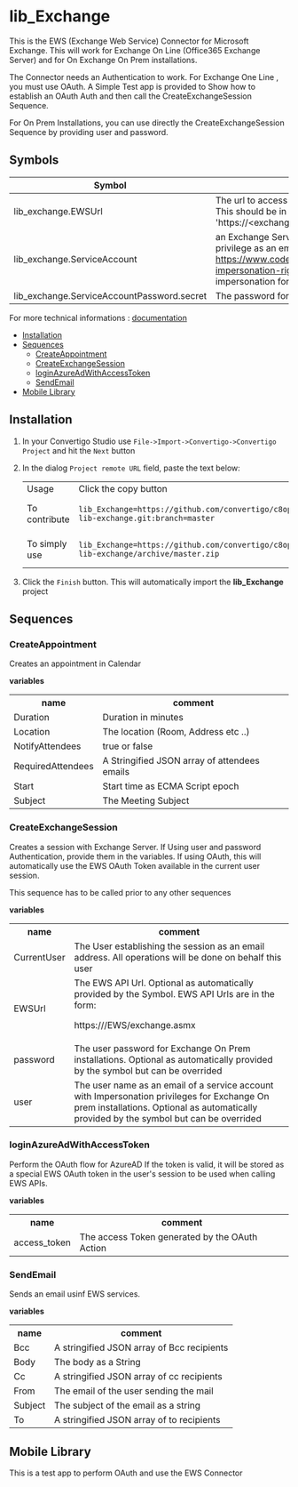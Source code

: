


# lib_Exchange

This is the EWS (Exchange Web Service) Connector for Microsoft Exchange. This will work for Exchange On Line (Office365 Exchange Server) and for On Exchange On Prem installations.

The Connector needs an Authentication to work. For Exchange One Line , you must use OAuth. A Simple Test app is provided to Show how to establish an OAuth Auth and then call the CreateExchangeSession Sequence.

For On Prem Installations, you can use directly the  CreateExchangeSession Sequence by providing user and password.

## Symbols

| Symbol            | Usage                  |
|-------------------|----------------------|
| lib_exchange.EWSUrl  | The url to access EWS Api for On Prem Exchange servers. This should be in the form 'https://&lt;exchange.server.dns.name&gt;/ews/exchange.asmx'   |
| lib_exchange.ServiceAccount  | an Exchange Service account having the Impersonation privilege as an email address. See https://www.codetwo.com/kb/how-to-set-impersonation-rights-manually/ on how to configure impersonation for an account |
| lib_exchange.ServiceAccountPassword.secret  | The password for this service account |




For more technical informations : [documentation](./project.md)

- [Installation](#installation)
- [Sequences](#sequences)
    - [CreateAppointment](#createappointment)
    - [CreateExchangeSession](#createexchangesession)
    - [loginAzureAdWithAccessToken](#loginazureadwithaccesstoken)
    - [SendEmail](#sendemail)
- [Mobile Library](#mobile-library)


## Installation

1. In your Convertigo Studio use `File->Import->Convertigo->Convertigo Project` and hit the `Next` button
2. In the dialog `Project remote URL` field, paste the text below:
   <table>
     <tr><td>Usage</td><td>Click the copy button</td></tr>
     <tr><td>To contribute</td><td>

     ```
     lib_Exchange=https://github.com/convertigo/c8oprj-lib-exchange.git:branch=master
     ```
     </td></tr>
     <tr><td>To simply use</td><td>

     ```
     lib_Exchange=https://github.com/convertigo/c8oprj-lib-exchange/archive/master.zip
     ```
     </td></tr>
    </table>
3. Click the `Finish` button. This will automatically import the __lib_Exchange__ project


## Sequences

### CreateAppointment

Creates an appointment in Calendar

**variables**

<table>
<tr>
<th>name</th><th>comment</th>
</tr>
<tr>
<td>Duration</td><td>Duration in minutes</td>
</tr>
<tr>
<td>Location</td><td>The location (Room, Address etc ..)</td>
</tr>
<tr>
<td>NotifyAttendees</td><td>true or  false</td>
</tr>
<tr>
<td>RequiredAttendees</td><td>A Stringified JSON array of attendees emails</td>
</tr>
<tr>
<td>Start</td><td>Start time as ECMA Script epoch</td>
</tr>
<tr>
<td>Subject</td><td>The Meeting Subject</td>
</tr>
</table>

### CreateExchangeSession

Creates a session with Exchange Server. If Using user and password Authentication, provide them in the variables. If using OAuth, this will automatically use the EWS OAuth Token available in the current user session.

This sequence has to be called prior to any other sequences


**variables**

<table>
<tr>
<th>name</th><th>comment</th>
</tr>
<tr>
<td>CurrentUser</td><td>The User establishing the session as an email address. All operations will be done on behalf this user</td>
</tr>
<tr>
<td>EWSUrl</td><td>The EWS API Url. Optional as automatically provided by the Symbol. EWS API Urls are in the form:

https://<exchange server dns name>/EWS/exchange.asmx
</td>
</tr>
<tr>
<td>password</td><td>The user password for Exchange On Prem installations. Optional as automatically provided by the symbol but can be overrided
</td>
</tr>
<tr>
<td>user</td><td>The user name as an email of a service account with Impersonation privileges for Exchange On prem installations. Optional as automatically provided by the symbol but can be overrided</td>
</tr>
</table>

### loginAzureAdWithAccessToken

Perform the OAuth flow for AzureAD If the token is valid, it will be stored as a special EWS OAuth token in the user's session to be used when calling EWS APIs.


**variables**

<table>
<tr>
<th>name</th><th>comment</th>
</tr>
<tr>
<td>access_token</td><td>The access Token generated by the OAuth Action</td>
</tr>
</table>

### SendEmail

Sends an email usinf EWS services.

**variables**

<table>
<tr>
<th>name</th><th>comment</th>
</tr>
<tr>
<td>Bcc</td><td>A stringified JSON array of Bcc recipients</td>
</tr>
<tr>
<td>Body</td><td>The body as a String</td>
</tr>
<tr>
<td>Cc</td><td>A stringified JSON array of cc recipients</td>
</tr>
<tr>
<td>From</td><td>The email of the user sending the mail</td>
</tr>
<tr>
<td>Subject</td><td>The subject of the email as a string</td>
</tr>
<tr>
<td>To</td><td>A stringified JSON array of to recipients</td>
</tr>
</table>

## Mobile Library

This is a test app to perform OAuth and use the EWS Connector



